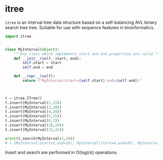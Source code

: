 # itree

`itree` is an interval tree data structure based on a self-balancing AVL binary search tree tree. 
Suitable for use with sequence features in bioinformatics.

```python
import itree


class MyInterval(object):
    """Any class which implements start and end properties are valid."""
    def __init__(self, start, end):
        self.start = start
        self.end = end  

    def __repr__(self):
        return f"MyInterval(start={self.start},end={self.end})"
        


t = itree.ITree()
t.insert(MyInterval(1,15))
t.insert(MyInterval(3,20))
t.insert(MyInterval(4,20))
t.insert(MyInterval(5,15))
t.insert(MyInterval(6,7))
t.insert(MyInterval(10,20))
t.insert(MyInterval(15,25))

print(t.search(MyInterval(1,4)))
# > [MyInterval(start=3,end=20), MyInterval(start=4,end=20), MyInterval(start=1,end=15)]
```

Insert and search are performed in O(log(n)) operations.